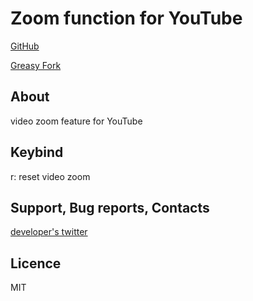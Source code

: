 # Zoom function for YouTube

[GitHub](https://github.com/sititou70/youtube-video-zoom/)

[Greasy Fork](https://greasyfork.org/ja/scripts/18442-zoom-function-for-youtube)

## About

video zoom feature for YouTube

## Keybind

r: reset video zoom

## Support, Bug reports, Contacts

[developer's twitter](https://twitter.com/sititou70)

## Licence

MIT
